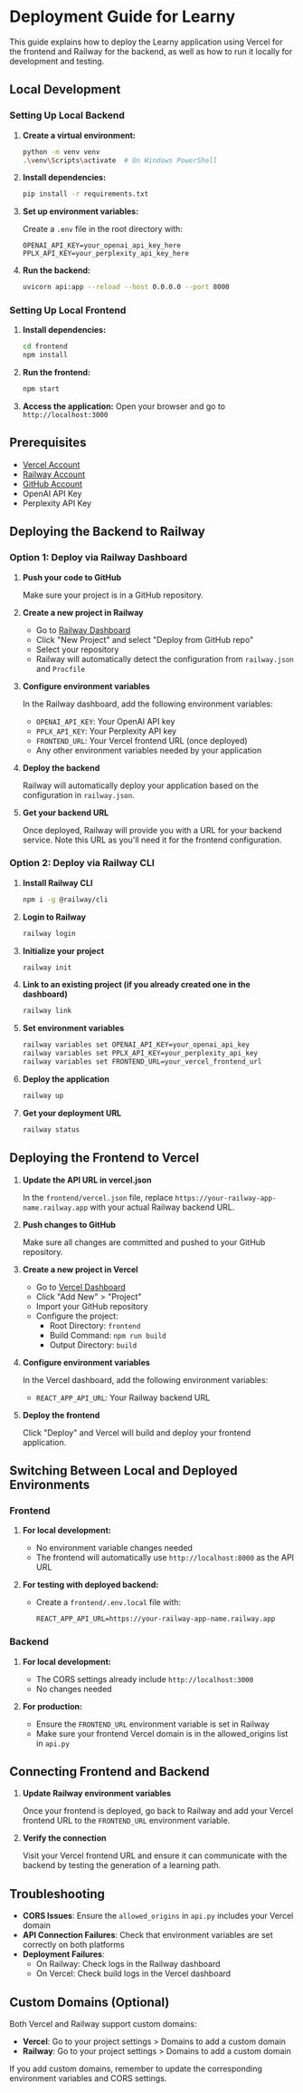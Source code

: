 # Deployment Guide for Learny

This guide explains how to deploy the Learny application using Vercel for the frontend and Railway for the backend, as well as how to run it locally for development and testing.

## Local Development

### Setting Up Local Backend

1. **Create a virtual environment:**

   ```bash
   python -m venv venv
   .\venv\Scripts\activate  # On Windows PowerShell
   ```

2. **Install dependencies:**

   ```bash
   pip install -r requirements.txt
   ```

3. **Set up environment variables:**
   
   Create a `.env` file in the root directory with:

   ```
   OPENAI_API_KEY=your_openai_api_key_here
   PPLX_API_KEY=your_perplexity_api_key_here
   ```

4. **Run the backend:**

   ```bash
   uvicorn api:app --reload --host 0.0.0.0 --port 8000
   ```

### Setting Up Local Frontend

1. **Install dependencies:**

   ```bash
   cd frontend
   npm install
   ```

2. **Run the frontend:**

   ```bash
   npm start
   ```

3. **Access the application:**
   Open your browser and go to `http://localhost:3000`

## Prerequisites

- [Vercel Account](https://vercel.com)
- [Railway Account](https://railway.app)
- [GitHub Account](https://github.com)
- OpenAI API Key
- Perplexity API Key

## Deploying the Backend to Railway

### Option 1: Deploy via Railway Dashboard

1. **Push your code to GitHub**
   
   Make sure your project is in a GitHub repository.

2. **Create a new project in Railway**

   - Go to [Railway Dashboard](https://railway.app/dashboard)
   - Click "New Project" and select "Deploy from GitHub repo"
   - Select your repository
   - Railway will automatically detect the configuration from `railway.json` and `Procfile`

3. **Configure environment variables**

   In the Railway dashboard, add the following environment variables:
   
   - `OPENAI_API_KEY`: Your OpenAI API key
   - `PPLX_API_KEY`: Your Perplexity API key
   - `FRONTEND_URL`: Your Vercel frontend URL (once deployed)
   - Any other environment variables needed by your application

4. **Deploy the backend**

   Railway will automatically deploy your application based on the configuration in `railway.json`.

5. **Get your backend URL**

   Once deployed, Railway will provide you with a URL for your backend service. Note this URL as you'll need it for the frontend configuration.

### Option 2: Deploy via Railway CLI

1. **Install Railway CLI**

   ```bash
   npm i -g @railway/cli
   ```

2. **Login to Railway**

   ```bash
   railway login
   ```

3. **Initialize your project**

   ```bash
   railway init
   ```

4. **Link to an existing project (if you already created one in the dashboard)**

   ```bash
   railway link
   ```

5. **Set environment variables**

   ```bash
   railway variables set OPENAI_API_KEY=your_openai_api_key
   railway variables set PPLX_API_KEY=your_perplexity_api_key
   railway variables set FRONTEND_URL=your_vercel_frontend_url
   ```

6. **Deploy the application**

   ```bash
   railway up
   ```

7. **Get your deployment URL**

   ```bash
   railway status
   ```

## Deploying the Frontend to Vercel

1. **Update the API URL in vercel.json**

   In the `frontend/vercel.json` file, replace `https://your-railway-app-name.railway.app` with your actual Railway backend URL.

2. **Push changes to GitHub**

   Make sure all changes are committed and pushed to your GitHub repository.

3. **Create a new project in Vercel**

   - Go to [Vercel Dashboard](https://vercel.com/dashboard)
   - Click "Add New" > "Project"
   - Import your GitHub repository
   - Configure the project:
     - Root Directory: `frontend`
     - Build Command: `npm run build`
     - Output Directory: `build`

4. **Configure environment variables**

   In the Vercel dashboard, add the following environment variables:
   
   - `REACT_APP_API_URL`: Your Railway backend URL

5. **Deploy the frontend**

   Click "Deploy" and Vercel will build and deploy your frontend application.

## Switching Between Local and Deployed Environments

### Frontend

1. **For local development:**
   - No environment variable changes needed
   - The frontend will automatically use `http://localhost:8000` as the API URL

2. **For testing with deployed backend:**
   - Create a `frontend/.env.local` file with:
     ```
     REACT_APP_API_URL=https://your-railway-app-name.railway.app
     ```

### Backend

1. **For local development:**
   - The CORS settings already include `http://localhost:3000`
   - No changes needed

2. **For production:**
   - Ensure the `FRONTEND_URL` environment variable is set in Railway
   - Make sure your frontend Vercel domain is in the allowed_origins list in `api.py`

## Connecting Frontend and Backend

1. **Update Railway environment variables**

   Once your frontend is deployed, go back to Railway and add your Vercel frontend URL to the `FRONTEND_URL` environment variable.

2. **Verify the connection**

   Visit your Vercel frontend URL and ensure it can communicate with the backend by testing the generation of a learning path.

## Troubleshooting

- **CORS Issues**: Ensure the `allowed_origins` in `api.py` includes your Vercel domain
- **API Connection Failures**: Check that environment variables are set correctly on both platforms
- **Deployment Failures**: 
  - On Railway: Check logs in the Railway dashboard
  - On Vercel: Check build logs in the Vercel dashboard

## Custom Domains (Optional)

Both Vercel and Railway support custom domains:

- **Vercel**: Go to your project settings > Domains to add a custom domain
- **Railway**: Go to your project settings > Domains to add a custom domain

If you add custom domains, remember to update the corresponding environment variables and CORS settings. 